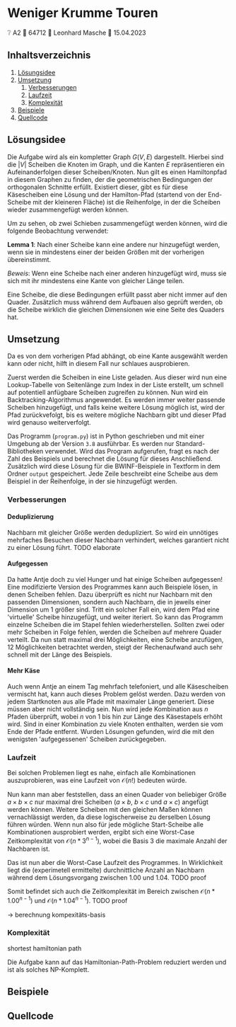 # Weniger Krumme Touren

❔ A2 👤 64712 🧑 Leonhard Masche 📆 15.04.2023

## Inhaltsverzeichnis

1. [Lösungsidee](#lösungsidee)
2. [Umsetzung](#umsetzung)
    1. [Verbesserungen](#verbesserungen)
    2. [Laufzeit](#laufzeit)
    3. [Komplexität](#komplexität)
3. [Beispiele](#beispiele)
4. [Quellcode](#quellcode)

## Lösungsidee

Die Aufgabe wird als ein kompletter Graph $G(V, E)$ dargestellt. Hierbei sind die $|V|$ Scheiben die Knoten im Graph, und die Kanten $E$ repräsentieren ein Aufeinanderfolgen dieser Scheiben/Knoten. Nun gilt es einen Hamiltonpfad in diesem Graphen zu finden, der die geometrischen Bedingungen der orthogonalen Schnitte erfüllt. Existiert dieser, gibt es für diese Käsescheiben eine Lösung und der Hamilton-Pfad (startend von der End-Scheibe mit der kleineren Fläche) ist die Reihenfolge, in der die Scheiben wieder zusammengefügt werden können.

Um zu sehen, ob zwei Schieben zusammengefügt werden können, wird die folgende Beobachtung verwendet:

**Lemma 1**: Nach einer Scheibe kann eine andere nur hinzugefügt werden, wenn sie in mindestens einer der beiden Größen mit der vorherigen übereinstimmt.

*Beweis*: Wenn eine Scheibe nach einer anderen hinzugefügt wird, muss sie sich mit ihr mindestens eine Kante von gleicher Länge teilen.

Eine Scheibe, die diese Bedingungen erfüllt passt aber nicht immer auf den Quader. Zusätzlich muss während dem Aufbauen also geprüft werden, ob die Scheibe wirklich die gleichen Dimensionen wie eine Seite des Quaders hat.

## Umsetzung

Da es von dem vorherigen Pfad abhängt, ob eine Kante ausgewählt werden kann oder nicht, hilft in diesem Fall nur schlaues ausprobieren.

Zuerst werden die Scheiben in eine Liste geladen. Aus dieser  wird nun eine Lookup-Tabelle von Seitenlänge zum Index in der Liste erstellt, um schnell auf potentiell anfügbare Scheiben zugreifen zu können. Nun wird ein Backtracking-Algorithmus angewendet. Es werden immer weiter passende Scheiben hinzugefügt, und falls keine weitere Lösung möglich ist, wird der Pfad zurückvefolgt, bis es weitere mögliche Nachbarn gibt und dieser Pfad wird genauso weiterverfolgt.

Das Programm (`program.py`) ist in Python geschrieben und mit einer Umgebung ab der Version `3.8` ausführbar. Es werden nur Standard-Bibliotheken verwendet. Wird das Program aufgerufen, fragt es nach der Zahl des Beispiels und berechnet die Lösung für dieses Anschließend. Zusätzlich wird diese Lösung für die BWINF-Beispiele in Textform in dem Ordner `output` gespeichert. Jede Zeile beschreibt eine Scheibe aus dem Beispiel in der Reihenfolge, in der sie hinzugefügt werden.

### Verbesserungen

#### Deduplizierung

Nachbarn mit gleicher Größe werden dedupliziert. So wird ein unnötiges mehrfaches Besuchen dieser Nachbarn verhindert, welches garantiert nicht zu einer Lösung führt.  TODO elaborate

#### Aufgegessen

Da hatte Antje doch zu viel Hunger und hat einige Scheiben aufgegessen! Eine modifizierte Version des Programmes kann auch Beispiele lösen, in denen Scheiben fehlen. Dazu überprüft es nicht nur Nachbarn mit den passenden Dimensionen, sondern auch Nachbarn, die in jeweils einer Dimension um $1$ größer sind. Tritt ein solcher Fall ein, wird dem Pfad eine 'virtuelle' Scheibe hinzugefügt, und weiter iteriert. So kann das Programm einzelne Scheiben die im Stapel fehlen wiederherstellen. Sollten zwei oder mehr Scheiben in Folge fehlen, werden die Scheiben auf mehrere Quader verteilt. Da nun statt maximal drei Möglichkeiten, eine Scheibe anzufügen, $12$ Möglichkeiten betrachtet werden, steigt der Rechenaufwand auch sehr schnell mit der Länge des Beispiels.

#### Mehr Käse

Auch wenn Antje an einem Tag mehrfach telefoniert, und alle Käsescheiben vermischt hat, kann auch dieses Problem gelöst werden. Dazu werden von jedem Startknoten aus alle Pfade mit maximaler Länge generiert. Diese müssen aber nicht vollständig sein. Nun wird jede Kombination aus $n$ Pfaden überprüft, wobei $n$ von $1$ bis hin zur Länge des Käsestapels erhöht wird. Sind in einer Kombination zu viele Knoten enthalten, werden sie vom Ende der Pfade entfernt. Wurden Lösungen gefunden, wird die mit den wenigsten 'aufgegessenen' Scheiben zurückgegeben.

### Laufzeit

Bei solchen Problemen liegt es nahe, einfach alle Kombinationen auszuprobieren, was eine Laufzeit von $\mathcal O(n!)$ bedeuten würde.

Nun kann man aber feststellen, dass an einen Quader von beliebiger Größe $a \times b\times c$ nur maximal drei Scheiben ($a \times b$, $b\times c$ und $a\times c$) angefügt werden können. Weitere Scheiben mit den gleichen Maßen können vernachlässigt werden, da diese logischerweise zu derselben Lösung führen würden. Wenn nun also für jede mögliche Start-Scheibe alle Kombinationen ausprobiert werden, ergibt sich eine Worst-Case Zeitkomplexität von $\mathcal O(n*3^{n-1})$,  wobei die Basis $3$ die maximale Anzahl der Nachbaren ist.

Das ist nun aber die Worst-Case Laufzeit des Programmes. In Wirklichkeit liegt die (experimetell ermittelte) durchnittliche Anzahl an Nachbarn während dem Lösungsvorgang zwischen $1.00$ und $1.04$. TODO proof

Somit befindet sich auch die Zeitkomplexität im Bereich zwischen $\mathcal O(n*1.00^{n-1})$ und $\mathcal O(n*1.04^{n-1})$.  TODO proof

-> berechnung kompexitäts-basis

### Komplexität

shortest hamiltonian path

Die Aufgabe kann auf das Hamiltonian-Path-Problem reduziert werden und ist als solches NP-Komplett.

## Beispiele

## Quellcode

